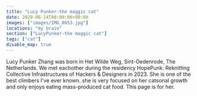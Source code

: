 ```yaml
---
title: "Lucy Punker-the maggic cat"
date: 2020-06-14T00:00:00+00:00
images: ["images/IMG_8653.jpg"]
locations: "my brain"
section: ["LucyPunker-the maggic cat"]
tags: ["cat"]
disable_map: true
---
```


Lucy Punker Zhang was born in Het Wilde Weg, Sint-Oedenrode, The Netherlands.  We met eachother during the residency HopePunk: Reknitting Collective Infrastructures of Hackers & Designers in 2023. She is one of the best climbers I've ever known. she is very focused on her catsonal growth and only enjoys eating mass-produced cat food. This page is for her.
